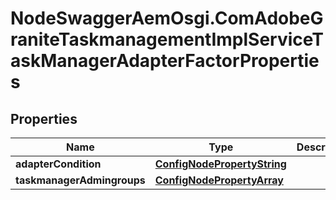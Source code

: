 # NodeSwaggerAemOsgi.ComAdobeGraniteTaskmanagementImplServiceTaskManagerAdapterFactorProperties

## Properties

Name | Type | Description | Notes
------------ | ------------- | ------------- | -------------
**adapterCondition** | [**ConfigNodePropertyString**](ConfigNodePropertyString.md) |  | [optional] 
**taskmanagerAdmingroups** | [**ConfigNodePropertyArray**](ConfigNodePropertyArray.md) |  | [optional] 


